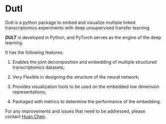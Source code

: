 # Dutl 

Dutl is a python package to embed and visualize multiple linked transcriptomics experiments with deep unsupervised transfer learning

***DULT*** is developed in Python, and PyTorch serves as the engine of the deep learning.

It has the following features:  

1. Enables the joint decomposition and embedding of multiple structured transcriptomics datasets;

1. Very Flexible in designing the structure of the neural network; 

1. Provides visualization tools to be used on the embedded low dimension representations;

1. Packaged with metrics to determine the performance of the embedding.

For any improvements and issues that need to be addressed, please contact [Huan Chen](hchen130@jhu.edu).